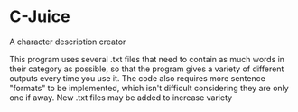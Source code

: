 # C-Juice
A character description creator

This program uses several .txt files that need to contain as much words in their category as possible, so that the program gives a variety of different outputs every time you use it. The code also requires more sentence "formats" to be implemented, which isn't difficult considering they are only one if away. New .txt files may be added to increase variety

